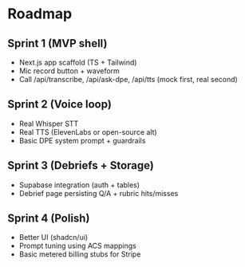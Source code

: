 # Roadmap

## Sprint 1 (MVP shell)
- Next.js app scaffold (TS + Tailwind)
- Mic record button + waveform
- Call /api/transcribe, /api/ask-dpe, /api/tts (mock first, real second)

## Sprint 2 (Voice loop)
- Real Whisper STT
- Real TTS (ElevenLabs or open-source alt)
- Basic DPE system prompt + guardrails

## Sprint 3 (Debriefs + Storage)
- Supabase integration (auth + tables)
- Debrief page persisting Q/A + rubric hits/misses

## Sprint 4 (Polish)
- Better UI (shadcn/ui)
- Prompt tuning using ACS mappings
- Basic metered billing stubs for Stripe
